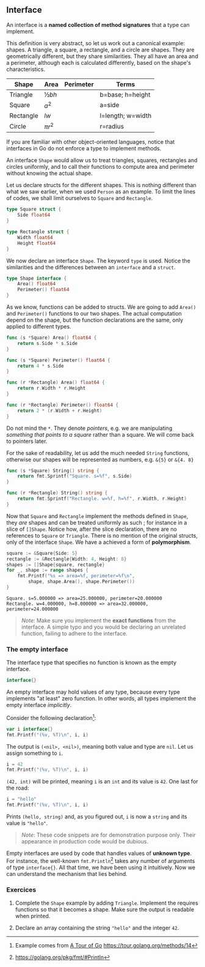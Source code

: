 ## Interface

An interface is a **named collection of method signatures** that a type can implement.

This definition is very abstract, so let us work out a canonical example: shapes. A triangle, a square, a rectangle, and a circle are shapes. They are geometrically different, but they share similarities. They all have an area and a perimeter, although each is calculated differently, based on the shape's characteristics.


| Shape     | Area      | Perimeter  | Terms
| --------- | --------- | ---------- | ----------------
| Triangle  | $½ b h$   |            | b=base; h=height
| Square    | $a^2$     |            | a=side
| Rectangle | $l w$     |            | l=length; w=width
| Circle    | $\pi r^2$ |            | r=radius

If you are familiar with other object-oriented languages, notice that interfaces in Go do not enforce a type to implement methods.

An interface `Shape` would allow us to treat triangles, squares, rectangles and circles uniformly, and to call their functions to compute area and perimeter without knowing the actual shape.

Let us declare structs for the different shapes. This is nothing different than what we saw earlier, when we used `Person` as an example. To limit the lines of codes, we shall limit ourselves to `Square` and `Rectangle`.

```go
type Square struct {
    Side float64
}

type Rectangle struct {
    Width float64
    Height float64
}
```

We now declare an interface `Shape`. The keyword `type` is used. Notice the similarities and the differences between an `interface` and a `struct`.

```go
type Shape interface {
    Area() float64
    Perimeter() float64
}
```

As we know, functions can be added to structs. We are going to add `Area()` and `Perimeter()` functions to our two shapes. The actual computation depend on the shape, but the function declarations are the same, only applied to different types.

```go
func (s *Square) Area() float64 {
    return s.Side * s.Side
}

func (s *Square) Perimeter() float64 {
    return 4 * s.Side
}

func (r *Rectangle) Area() float64 {
    return r.Width * r.Height
}

func (r *Rectangle) Perimeter() float64 {
    return 2 * (r.Width + r.Height)
}
```

Do not mind the `*`. They denote _pointers_, e.g. we are manipulating _something that points to a square_ rather than a square. We will come back to pointers later.

For the sake of readability, let us add the much needed `String` functions, otherwise our shapes will be represented as numbers, e.g. `&{5}` or `&{4. 8}`

```go
func (s *Square) String() string {
    return fmt.Sprintf("Square. s=%f", s.Side)
}

func (r *Rectangle) String() string {
    return fmt.Sprintf("Rectangle. w=%f, h=%f", r.Width, r.Height)
}
```

Now that `Square` and `Rectangle` implement the methods defined in `Shape`, they _are_ shapes and can be treated uniformly as such ; for instance in a slice of `[]Shape`. Notice how, after the slice declaration, there are no references to `Square` or `Triangle`. There is no mention of the original structs, only of the interface `Shape`. We have a achieved a form of **polymorphism**.

```go
square := &Square{Side: 5}
rectangle := &Rectangle{Width: 4, Height: 8}
shapes := []Shape{square, rectangle}
for _, shape := range shapes {
    fmt.Printf("%s => area=%f, perimeter=%f\n",
        shape, shape.Area(), shape.Perimeter())
}
```

```
Square. s=5.000000 => area=25.000000, perimeter=20.000000
Rectangle. w=4.000000, h=8.000000 => area=32.000000, perimeter=24.000000
```

> _Note_: Make sure you implement the **exact functions** from the interface. A simple typo and you would be declaring an unrelated function, failing to adhere to the interface.

### The empty interface

The interface type that specifies no function is known as the empty interface.

```go
interface{}
```

An empty interface may hold values of any type, because every type implements "at least" zero function. In other words, all types implement the empty interface _implicitly_.

Consider the following declaration[^tour-14]:

[^tour-14]: Example comes from [A Tour of Go](https://tour.golang.org/methods/14) https://tour.golang.org/methods/14


```go
var i interface{}
fmt.Printf("(%v, %T)\n", i, i)
```

The output is `(<nil>, <nil>)`, meaning both value and type are `nil`. Let us assign something to `i`.

```go
i = 42
fmt.Printf("(%v, %T)\n", i, i)
```

`(42, int)` will be printed, meaning `i` is an `int` and its value is `42`. One last for the road:

```go
i = "hello"
fmt.Printf("(%v, %T)\n", i, i)
```

Prints `(hello, string)` and, as you figured out, `i` is now a `string` and its value is `"hello"`.

> _Note_: These code snippets are for demonstration purpose only. Their appearance in production code would be dubious.

Empty interfaces are used by code that handles values of **unknown type**. For instance, the well-known `fmt.Println`[^println] takes any number of arguments of type `interface{}`. All that time, we have been using it intuitively. Now we can understand the mechanism that lies behind.

[^println]: https://golang.org/pkg/fmt/#Println

### Exercices

1. Complete the `Shape` example by adding `Triangle`. Implement the requires functions so that it becomes a shape. Make sure the output is readable when printed.

2. Declare an array containing the string `"hello"` and the integer `42`.
